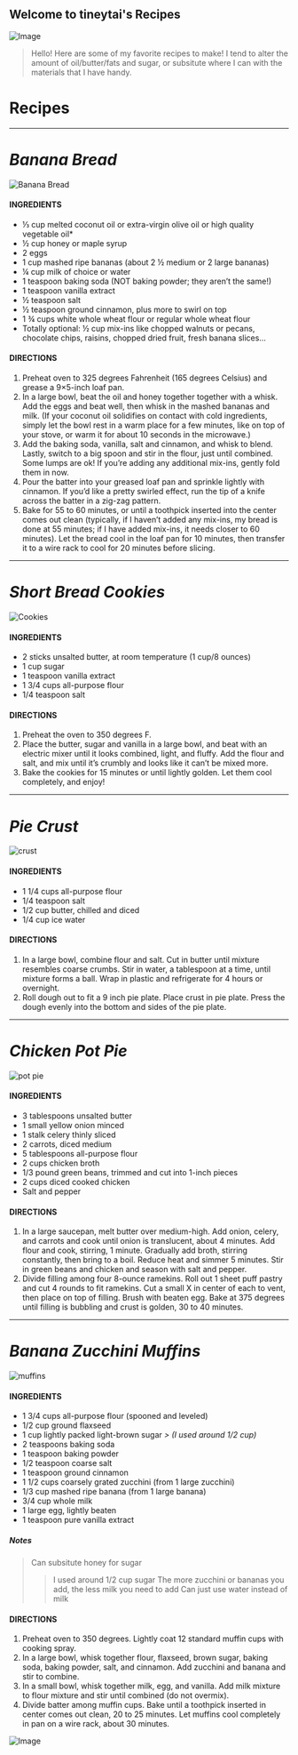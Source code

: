 ## Welcome to tineytai's Recipes

![Image](https://s-media-cache-ak0.pinimg.com/736x/48/bd/3f/48bd3f6e928d7cb4b8d499cb0f96b8a8--despicable-minions-funny-minion.jpg)

> Hello! Here are some of my favorite recipes to make! I tend to alter the amount of oil/butter/fats and sugar, or subsitute where I can with the materials that I have handy.


# Recipes

* * *

# _Banana Bread_
![Banana Bread](http://hiddenponies.com/wp-content/uploads/2016/08/5-banana-loaf-7-900x732.jpg)

#### INGREDIENTS
* ⅓ cup melted coconut oil or extra-virgin olive oil or high quality vegetable oil*
* ½ cup honey or maple syrup
* 2 eggs
* 1 cup mashed ripe bananas (about 2 ½ medium or 2 large bananas)
* ¼ cup milk of choice or water
* 1 teaspoon baking soda (NOT baking powder; they aren’t the same!)
* 1 teaspoon vanilla extract
* ½ teaspoon salt
* ½ teaspoon ground cinnamon, plus more to swirl on top
* 1 ¾ cups white whole wheat flour or regular whole wheat flour
* Totally optional: ½ cup mix-ins like chopped walnuts or pecans, chocolate chips, raisins, chopped dried fruit, fresh banana slices…

#### DIRECTIONS
1. Preheat oven to 325 degrees Fahrenheit (165 degrees Celsius) and grease a 9×5-inch loaf pan.
2. In a large bowl, beat the oil and honey together together with a whisk. Add the eggs and beat well, then whisk in the mashed bananas and milk. (If your coconut oil solidifies on contact with cold ingredients, simply let the bowl rest in a warm place for a few minutes, like on top of your stove, or warm it for about 10 seconds in the microwave.)
3. Add the baking soda, vanilla, salt and cinnamon, and whisk to blend. Lastly, switch to a big spoon and stir in the flour, just until combined. Some lumps are ok! If you’re adding any additional mix-ins, gently fold them in now.
4. Pour the batter into your greased loaf pan and sprinkle lightly with cinnamon. If you’d like a pretty swirled effect, run the tip of a knife across the batter in a zig-zag pattern.
5. Bake for 55 to 60 minutes, or until a toothpick inserted into the center comes out clean (typically, if I haven’t added any mix-ins, my bread is done at 55 minutes; if I have added mix-ins, it needs closer to 60 minutes). Let the bread cool in the loaf pan for 10 minutes, then transfer it to a wire rack to cool for 20 minutes before slicing.

* * *

# _Short Bread Cookies_
![Cookies](https://imagesvc.timeincapp.com/v3/mm/image?url=https%3A%2F%2Fcdn-image.foodandwine.com%2Fsites%2Fdefault%2Ffiles%2Fstyles%2Fmedium_2x%2Fpublic%2F2012-r-xl-lemon-shortbread-cookies.jpg%3Fitok%3DA0k-AmtD&w=700&q=85)

#### INGREDIENTS
* 2 sticks unsalted butter, at room temperature (1 cup/8 ounces)
* 1 cup sugar
* 1 teaspoon vanilla extract
* 1 3/4 cups all-purpose flour
* 1/4 teaspoon salt

#### DIRECTIONS
1. Preheat the oven to 350 degrees F.
2. Place the butter, sugar and vanilla in a large bowl, and beat with an electric mixer until it looks combined, light, and fluffy. Add the flour and salt, and mix until it’s crumbly and looks like it can’t be mixed more.  
3. Bake the cookies for 15 minutes or until lightly golden. Let them cool completely, and enjoy!

* * *

# _Pie Crust_
![crust](https://images-gmi-pmc.edge-generalmills.com/2baa8b57-d500-4a7f-8eeb-26634931a8fa.jpg)

#### INGREDIENTS
* 1 1/4 cups all-purpose flour
* 1/4 teaspoon salt
* 1/2 cup butter, chilled and diced
* 1/4 cup ice water

#### DIRECTIONS
1. In a large bowl, combine flour and salt. Cut in butter until mixture resembles coarse crumbs. Stir in water, a tablespoon at a time, until mixture forms a ball. Wrap in plastic and refrigerate for 4 hours or overnight.
2. Roll dough out to fit a 9 inch pie plate. Place crust in pie plate. Press the dough evenly into the bottom and sides of the pie plate.

* * *

# _Chicken Pot Pie_
![pot pie](https://encrypted-tbn0.gstatic.com/images?q=tbn:ANd9GcT3OJ1BN3X76AwCqMN4zep4-z58KInms_C9uYn24D4Sr0_9dHtk)

#### INGREDIENTS
* 3 tablespoons unsalted butter
* 1 small yellow onion minced
* 1 stalk celery thinly sliced
* 2 carrots, diced medium
* 5 tablespoons all-purpose flour
* 2 cups chicken broth
* 1/3 pound green beans, trimmed and cut into 1-inch pieces
* 2 cups diced cooked chicken
* Salt and pepper

#### DIRECTIONS
1. In a large saucepan, melt butter over medium-high. Add onion, celery, and carrots and cook until onion is translucent, about 4 minutes. Add flour and cook, stirring, 1 minute. Gradually add broth, stirring constantly, then bring to a boil. Reduce heat and simmer 5 minutes. Stir in green beans and chicken and season with salt and pepper.
2. Divide filling among four 8-ounce ramekins. Roll out 1 sheet puff pastry and cut 4 rounds to fit ramekins. Cut a small X in center of each to vent, then place on top of filling. Brush with beaten egg. Bake at 375 degrees until filling is bubbling and crust is golden, 30 to 40 minutes.

***

# _Banana Zucchini Muffins_
![muffins](https://encrypted-tbn0.gstatic.com/images?q=tbn:ANd9GcT4cBcCbsmtl9qYE9otADkwjQuHZtvVEWEfnGxaB0OuKbIwMbQI)

#### INGREDIENTS
* 1 3/4 cups all-purpose flour (spooned and leveled)
* 1/2 cup ground flaxseed
* 1 cup lightly packed light-brown sugar     _> (I used around 1/2 cup)_
* 2 teaspoons baking soda
* 1 teaspoon baking powder
* 1/2 teaspoon coarse salt
* 1 teaspoon ground cinnamon
* 1 1/2 cups coarsely grated zucchini (from 1 large zucchini)
* 1/3 cup mashed ripe banana (from 1 large banana)
* 3/4 cup whole milk
* 1 large egg, lightly beaten
* 1 teaspoon pure vanilla extract

##### Notes
> Can subsitute honey for sugar
> > I used around 1/2 cup sugar
> The more zucchini or bananas you add, the less milk you need to add
> > Can just use water instead of milk

#### DIRECTIONS
1. Preheat oven to 350 degrees. Lightly coat 12 standard muffin cups with cooking spray. 
2. In a large bowl, whisk together flour, flaxseed, brown sugar, baking soda, baking powder, salt, and cinnamon. Add zucchini and banana and stir to combine. 
3. In a small bowl, whisk together milk, egg, and vanilla. Add milk mixture to flour mixture and stir until combined (do not overmix).
4. Divide batter among muffin cups. Bake until a toothpick inserted in center comes out clean, 20 to 25 minutes. Let muffins cool completely in pan on a wire rack, about 30 minutes.


![Image](http://asiaoptions.org/wp-content/uploads/2015/07/taiwansmaller.jpg)
